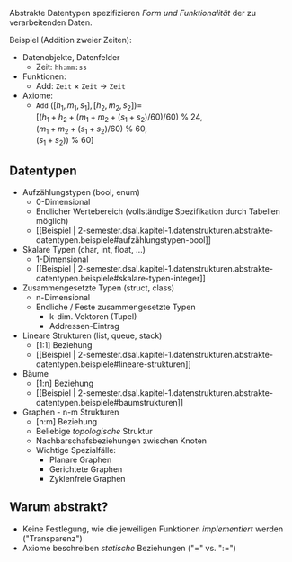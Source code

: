 
Abstrakte Datentypen spezifizieren *Form und Funktionalität* der zu verarbeitenden Daten.

Beispiel (Addition zweier Zeiten):
- Datenobjekte, Datenfelder
  - Zeit: `hh:mm:ss`
- Funktionen:
  - Add: `Zeit` $\times$ `Zeit` $\rightarrow$ `Zeit`
- Axiome:
  - `Add` $([h_1, m_1, s_1], [h_2, m_2, s_2]) =$ <br>
  $[(h_1 + h_2 + (m_1 + m_2 + (s_1 + s_2) / 60) / 60) \: \% \: 24$, <br> $(m_1 + m_2 + (s_1 + s_2) / 60) \: \% \: 60$, <br> $(s_1+s_2)) \: \% \: 60]$

## Datentypen
- Aufzählungstypen (bool, enum)
  - 0-Dimensional
  - Endlicher Wertebereich (vollständige Spezifikation durch Tabellen möglich)
  - [[Beispiel | 2-semester.dsal.kapitel-1.datenstrukturen.abstrakte-datentypen.beispiele#aufzählungstypen-bool]]
- Skalare Typen (char, int, float, ...)
  - 1-Dimensional
  - [[Beispiel | 2-semester.dsal.kapitel-1.datenstrukturen.abstrakte-datentypen.beispiele#skalare-typen-integer]]
- Zusammengesetzte Typen (struct, class)
  - n-Dimensional
  - Endliche / Feste zusammengesetzte Typen
    - k-dim. Vektoren (Tupel)
    - Addressen-Eintrag
- Lineare Strukturen (list, queue, stack)
  - [1:1] Beziehung
  - [[Beispiel | 2-semester.dsal.kapitel-1.datenstrukturen.abstrakte-datentypen.beispiele#lineare-strukturen]]
- Bäume
  - [1:n] Beziehung
  - [[Beispiel | 2-semester.dsal.kapitel-1.datenstrukturen.abstrakte-datentypen.beispiele#baumstrukturen]]
- Graphen - n-m Strukturen
  - [n:m] Beziehung
  - Beliebige *topologische* Struktur
  - Nachbarschafsbeziehungen zwischen Knoten
  - Wichtige Spezialfälle:
    - Planare Graphen
    - Gerichtete Graphen
    - Zyklenfreie Graphen

## Warum abstrakt?
- Keine Festlegung, wie die jeweiligen Funktionen *implementiert* werden ("Transparenz")
- Axiome beschreiben *statische* Beziehungen ("$=$" vs. "$:=$")